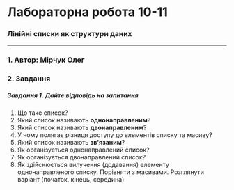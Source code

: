 # Лабораторна робота 10-11

### Лінійні списки як структури даних

---

### 1. Автор: Мірчук Олег

### 2. Завдання

##### Завдання 1.  *__Дайте відповідь на запитання__*

1. Що таке список?
2. Який список називають **однонаправленим**?
3. Який список називають **двонаправленим**?
4. У чому полягає різниця доступу до елементів списку та масиву?
5. Який список називають **зв'язаним**?
6. Як організується однонаправлений список?
7. Як організується двонаправлений список?
8. Як здійснюється вилучення (додавання) елементу однонаправленого списку. Порівняти з масивами. Розглянути варіант (початок, кінець, середина)

